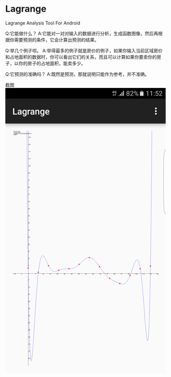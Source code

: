 # Lagrange
Lagrange Analysis Tool For Android

Q:它能做什么？
A:它能对一对对输入的数据进行分析，生成函数图像，然后再根据你需要预测的条件，它会计算出预测的结果。

Q:举几个例子呗。
A:举得最多的例子就是房价的例子，如果你输入当前区域房价和占地面积的数据时，你可以看出它们的关系，而且可以计算如果你要卖你的房子，以你的房子的占地面积，能卖多少。

Q:它预测的准确吗？
A:既然是预测，那就说明只能作为参考，并不准确。

截图
![snap](https://github.com/FieldSoft-HelloClyde/Lagrange/blob/master/Image/Screenshot_20160627-115218.png?raw=true)
